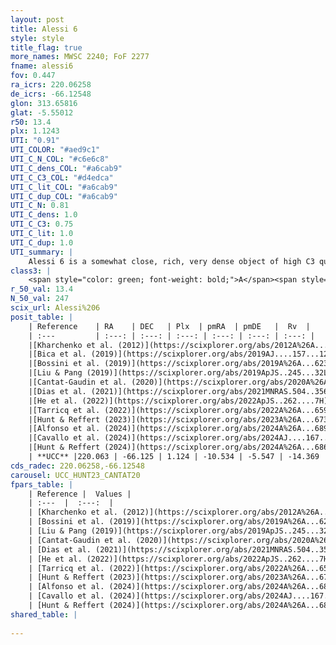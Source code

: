 ```yaml
---
layout: post
title: Alessi 6
style: style
title_flag: true
more_names: MWSC 2240; FoF 2277
fname: alessi6
fov: 0.447
ra_icrs: 220.06258
de_icrs: -66.12548
glon: 313.65816
glat: -5.55012
r50: 13.4
plx: 1.1243
UTI: "0.91"
UTI_COLOR: "#aed9c1"
UTI_C_N_COL: "#c6e6c8"
UTI_C_dens_COL: "#a6cab9"
UTI_C_C3_COL: "#d4edca"
UTI_C_lit_COL: "#a6cab9"
UTI_C_dup_COL: "#a6cab9"
UTI_C_N: 0.81
UTI_C_dens: 1.0
UTI_C_C3: 0.75
UTI_C_lit: 1.0
UTI_C_dup: 1.0
UTI_summary: |
    Alessi 6 is a somewhat close, rich, very dense object of high C3 quality. It is very well-studied in the literature.
class3: |
    <span style="color: green; font-weight: bold;">A</span><span style="color: #FFC300; font-weight: bold;">B</span>
r_50_val: 13.4
N_50_val: 247
scix_url: Alessi%206
posit_table: |
    | Reference    | RA    | DEC   | Plx  | pmRA  | pmDE   |  Rv  |
    | :---         | :---: | :---: | :---: | :---: | :---: | :---: |
    |[Kharchenko et al. (2012)](https://scixplorer.org/abs/2012A%26A...543A.156K) | 220.132 | -66.12 | -- | -8.2 | -5.9 | -- |
    |[Bica et al. (2019)](https://scixplorer.org/abs/2019AJ....157...12B) | 220.07 | -66.12 | -- | -- | -- | -- |
    |[Bossini et al. (2019)](https://scixplorer.org/abs/2019A%26A...623A.108B) | 220.058 | -66.127 | -- | -- | -- | -- |
    |[Liu & Pang (2019)](https://scixplorer.org/abs/2019ApJS..245...32L) | 220.086 | -66.127 | 1.108 | -10.512 | -5.545 | -- |
    |[Cantat-Gaudin et al. (2020)](https://scixplorer.org/abs/2020A%26A...640A...1C) | 220.058 | -66.127 | 1.1 | -10.472 | -5.559 | -- |
    |[Dias et al. (2021)](https://scixplorer.org/abs/2021MNRAS.504..356D) | 220.086 | -66.136 | 1.101 | -10.483 | -5.55 | -14.197 |
    |[He et al. (2022)](https://scixplorer.org/abs/2022ApJS..262....7H) | 220.086 | -66.123 | 1.133 | -10.559 | -5.531 | -- |
    |[Tarricq et al. (2022)](https://scixplorer.org/abs/2022A%26A...659A..59T) | 219.968 | -66.126 | 1.126 | -10.529 | -5.531 | -- |
    |[Hunt & Reffert (2023)](https://scixplorer.org/abs/2023A%26A...673A.114H) | 220.011 | -66.137 | 1.126 | -10.543 | -5.535 | -14.862 |
    |[Alfonso et al. (2024)](https://scixplorer.org/abs/2024A%26A...689A..18A) | 220.124 | -66.126 | 1.089 | -10.524 | -5.516 | -- |
    |[Cavallo et al. (2024)](https://scixplorer.org/abs/2024AJ....167...12C) | 220.066 | -66.102 | 1.13 | -- | -- | -- |
    |[Hunt & Reffert (2024)](https://scixplorer.org/abs/2024A%26A...686A..42H) | 220.011 | -66.137 | 1.126 | -10.543 | -5.535 | -14.862 |
    | **UCC** |220.063 | -66.125 | 1.124 | -10.534 | -5.547 | -14.369 | 
cds_radec: 220.06258,-66.12548
carousel: UCC_HUNT23_CANTAT20
fpars_table: |
    | Reference |  Values |
    | :---  |  :---:  |
    | [Kharchenko et al. (2012)](https://scixplorer.org/abs/2012A%26A...543A.156K) | `e_bv=0.189, distance=613, log_age=8.32, metallicity=-0.154` |
    | [Bossini et al. (2019)](https://scixplorer.org/abs/2019A%26A...623A.108B) | `AV=0.719, Dist=9.552, logA=8.777, Fe/H=-0.382` |
    | [Liu & Pang (2019)](https://scixplorer.org/abs/2019ApJS..245...32L) | `Age=0.347, Z=0.0` |
    | [Cantat-Gaudin et al. (2020)](https://scixplorer.org/abs/2020A%26A...640A...1C) | `AVNN=0.7, DMNN=9.74, AgeNN=8.63` |
    | [Dias et al. (2021)](https://scixplorer.org/abs/2021MNRAS.504..356D) | `Av=0.879, Dist=865, logage=8.785, [Fe/H]=0.148` |
    | [He et al. (2022)](https://scixplorer.org/abs/2022ApJS..262....7H) | `A0=1.1, logAge=8.55` |
    | [Tarricq et al. (2022)](https://scixplorer.org/abs/2022A%26A...659A..59T) | `Dist=867, logAgeNN=8.65` |
    | [Hunt & Reffert (2023)](https://scixplorer.org/abs/2023A%26A...673A.114H) | `AV50=0.67, diffAV50=0.604, MOD50=9.605, logAge50=8.563` |
    | [Alfonso et al. (2024)](https://scixplorer.org/abs/2024A%26A...689A..18A) | `AV=0.69828, MOD=9.74061, logAge=8.71383, Z=0.14735` |
    | [Cavallo et al. (2024)](https://scixplorer.org/abs/2024AJ....167...12C) | `AV50=0.89, dMod50=9.75, logAge50=8.62, [Fe/H]50=0.29` |
    | [Hunt & Reffert (2024)](https://scixplorer.org/abs/2024A%26A...686A..42H) | `MassJ=496.493` |
shared_table: |
    
---
```

